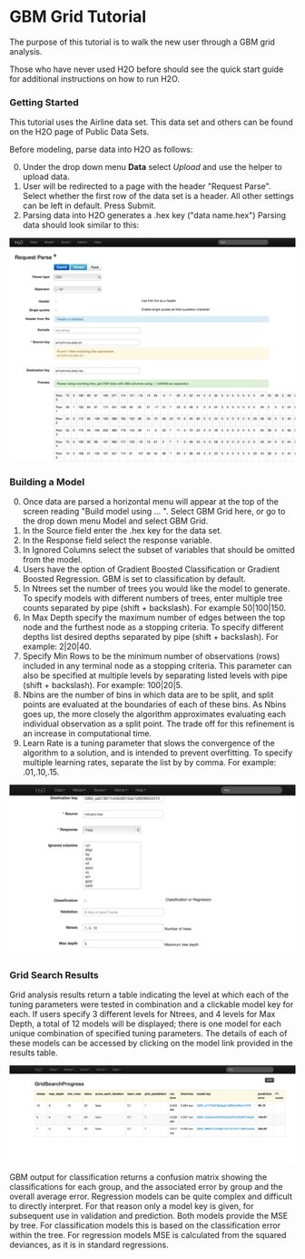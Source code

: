 # GBM Grid Tutorial

The purpose of this tutorial is to walk the new user through
a GBM grid analysis.

Those who have never used H2O before should see the quick start guide
for additional instructions on how to run H2O.


### Getting Started

This tutorial uses the Airline data set. This data set and others can be found on the
H2O page of Public Data Sets.


Before modeling, parse data into H2O as follows:

0. Under the drop down menu **Data** select *Upload* and use the helper to
   upload data.
0. User will be redirected to a page with the header "Request
   Parse". Select whether the first row of the data set is a
   header. All other settings can be left in default. Press Submit.
0. Parsing data into H2O generates a .hex key ("data name.hex")
   Parsing data should look similar to this:

![Image](PCAparse.png)




### Building a Model

0. Once  data are parsed a horizontal menu will appear at the top
   of the screen reading "Build model using ... ". Select
   GBM Grid here, or go to the drop down menu Model and
   select GBM Grid.
0. In the Source field enter the .hex key for the data set.
0. In the Response field select the response variable.
0. In Ignored Columns select the subset of variables that should be omitted from the model.
0. Users have the option of Gradient Boosted Classification or Gradient Boosted Regression. GBM is set to classification by default.
0. In Ntrees set the number of trees you would like the model to generate. To specify models with different numbers of trees, enter multiple tree counts separated by pipe (shift + backslash). For example 50|100|150.
0. In Max Depth specify the maximum number of edges between the top node and the furthest node as a stopping criteria. To specify different depths list desired depths separated by pipe (shift + backslash). For example: 2|20|40.
0. Specify Min Rows to be the minimum number of observations (rows) included in any terminal node as a stopping criteria. This parameter can also be specified at multiple levels by separating listed levels with pipe (shift + backslash). For example: 100|20|5.
0. Nbins are the number of bins in which data are to be split, and split points are evaluated at the boundaries of each of these bins. As Nbins goes up, the more closely the algorithm approximates evaluating each individual observation as a split point. The trade off for this refinement is an increase in computational time.
0. Learn Rate is a tuning parameter that slows the convergence of the algorithm to a solution, and is intended to prevent overfitting. To specify multiple learning rates, separate the list by by comma. For example: .01,.10,.15.

![Image](GBMGrequest.png)


### Grid Search Results

Grid analysis results return a table indicating the level at which each of the tuning parameters were tested in combination and a clickable model key for each. If users specify  3 different levels for Ntrees, and 4 levels for Max Depth, a total of 12 models will be displayed; there is one model for each unique combination of specified tuning parameters.
The details of each of these models can be accessed by clicking on the model link provided in the results table.

![Image](GBMGresult.png)

GBM output for classification returns a confusion matrix showing the classifications for each group, and the associated error by group and the overall average error. Regression models can be quite complex and difficult to directly interpret. For that reason only a model key is given, for subsequent use in validation and prediction. Both models provide the MSE by tree. For classification models this is based on the classification error within the tree. For regression models MSE is calculated from the squared deviances, as it is in standard regressions.




